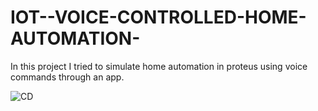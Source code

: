 # IOT--VOICE-CONTROLLED-HOME-AUTOMATION-


In this project I tried to simulate home automation in proteus using voice commands through an app.


![CD](https://user-images.githubusercontent.com/72924814/147551399-3f4671a6-353e-4bf5-8eae-5c39b5300ceb.PNG)
